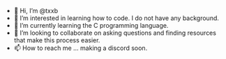 - 👋 Hi, I’m @txxb
- 👀 I’m interested in learning how to code. I do not have any background. 
- 🌱 I’m currently learning the C programming language. 
- 💞️ I’m looking to collaborate on asking questions and finding resources that make this process easier. 
- 📫 How to reach me ... making a discord soon. 

<!---
txxb/txxb is a ✨ special ✨ repository because its `README.md` (this file) appears on your GitHub profile.
You can click the Preview link to take a look at your changes.
--->
